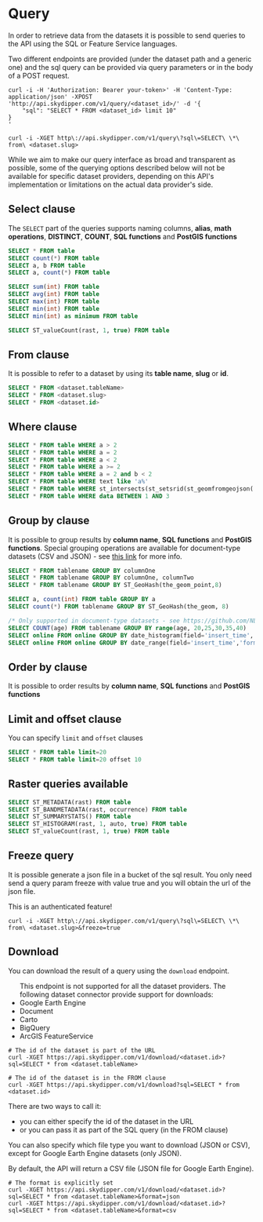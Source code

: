 # Query

In order to retrieve data from the datasets it is possible to send queries to the API using the SQL or Feature Service languages.

Two different endpoints are provided (under the dataset path and a generic one) and the sql query can be provided via query parameters or in the body of a POST request.

```shell
curl -i -H 'Authorization: Bearer your-token>' -H 'Content-Type: application/json' -XPOST 'http://api.skydipper.com/v1/query/<dataset_id>/' -d '{
    "sql": "SELECT * FROM <dataset_id> limit 10"
}
'
```

```shell
curl -i -XGET http\://api.skydipper.com/v1/query\?sql\=SELECT\ \*\ from\ <dataset.slug>
```

<aside class="notice">
While we aim to make our query interface as broad and transparent as possible, some of the querying options described 
below will not be available for specific dataset providers, depending on this API's implementation or limitations on the
actual data provider's side.
</aside>

## Select clause

The `SELECT` part of the queries supports naming columns, **alias**, **math operations**, **DISTINCT**, **COUNT**, **SQL functions** and **PostGIS functions**

```sql
SELECT * FROM table
SELECT count(*) FROM table
SELECT a, b FROM table
SELECT a, count(*) FROM table

SELECT sum(int) FROM table
SELECT avg(int) FROM table
SELECT max(int) FROM table
SELECT min(int) FROM table
SELECT min(int) as minimum FROM table

SELECT ST_valueCount(rast, 1, true) FROM table
```

## From clause

It is possible to refer to a dataset by using its **table name**, **slug** or **id**. 

```sql
SELECT * FROM <dataset.tableName>
SELECT * FROM <dataset.slug>
SELECT * FROM <dataset.id>
```

## Where clause

```sql
SELECT * FROM table WHERE a > 2
SELECT * FROM table WHERE a = 2
SELECT * FROM table WHERE a < 2
SELECT * FROM table WHERE a >= 2
SELECT * FROM table WHERE a = 2 and b < 2
SELECT * FROM table WHERE text like 'a%'
SELECT * FROM table WHERE st_intersects(st_setsrid(st_geomfromgeojson('{}'), 4326), the_geom)
SELECT * FROM table WHERE data BETWEEN 1 AND 3
```

## Group by clause

It is possible to group results by **column name**, **SQL functions** and **PostGIS functions**.
Special grouping operations are available for document-type datasets (CSV and JSON) - see [this link](https://github.com/NLPchina/elasticsearch-sql/tree/5.5.2.0#beyond-sql) for more info.


```sql
SELECT * FROM tablename GROUP BY columnOne
SELECT * FROM tablename GROUP BY columnOne, columnTwo
SELECT * FROM tablename GROUP BY ST_GeoHash(the_geom_point,8)

SELECT a, count(int) FROM table GROUP BY a
SELECT count(*) FROM tablename GROUP BY ST_GeoHash(the_geom, 8)
```


```sql
/* Only supported in document-type datasets - see https://github.com/NLPchina/elasticsearch-sql/tree/5.5.2.0#beyond-sql for full details */
SELECT COUNT(age) FROM tablename GROUP BY range(age, 20,25,30,35,40) 
SELECT online FROM online GROUP BY date_histogram(field='insert_time','interval'='1d')
SELECT online FROM online GROUP BY date_range(field='insert_time','format'='yyyy-MM-dd' ,'2014-08-18','2014-08-17','now-8d','now-7d','now-6d','now')
```

## Order by clause

It is possible to order results by **column name**, **SQL functions** and **PostGIS functions**


## Limit and offset clause

You can specify `limit` and `offset` clauses

```sql
SELECT * FROM table limit=20
SELECT * FROM table limit=20 offset 10
```


## Raster queries available

```sql
SELECT ST_METADATA(rast) FROM table
SELECT ST_BANDMETADATA(rast, occurrence) FROM table
SELECT ST_SUMMARYSTATS() FROM table
SELECT ST_HISTOGRAM(rast, 1, auto, true) FROM table
SELECT ST_valueCount(rast, 1, true) FROM table
```

## Freeze query

It is possible generate a json file in a bucket of the sql result. You only need send a query param freeze with value true and you will obtain the url of the json file.

<aside class="notice">
    This is an authenticated feature!
</aside>

```shell
curl -i -XGET http\://api.skydipper.com/v1/query\?sql\=SELECT\ \*\ from\ <dataset.slug>&freeze=true
```

## Download

You can download the result of a query using the `download` endpoint. 

<aside class="warning">
    <ul>
    This endpoint is not supported for all the dataset providers. The following dataset connector provide support for downloads:
        <li>Google Earth Engine</li>
        <li>Document</li>
        <li>Carto</li>
        <li>BigQuery</li>
        <li>ArcGIS FeatureService</li>
    </ul>
</aside>

```shell
# The id of the dataset is part of the URL
curl -XGET https://api.skydipper.com/v1/download/<dataset.id>?sql=SELECT * from <dataset.tableName>

# The id of the dataset is in the FROM clause
curl -XGET https://api.skydipper.com/v1/download?sql=SELECT * from <dataset.id>
```

There are two ways to call it:

- you can either specify the id of the dataset in the URL
- or you can pass it as part of the SQL query (in the FROM clause)

You can also specify which file type you want to download (JSON or CSV), except for Google Earth Engine datasets (only JSON).

<aside class="notice">
    By default, the API will return a CSV file (JSON file for Google Earth Engine).
</aside>

```shell
# The format is explicitly set
curl -XGET https://api.skydipper.com/v1/download/<dataset.id>?sql=SELECT * from <dataset.tableName>&format=json
curl -XGET https://api.skydipper.com/v1/download/<dataset.id>?sql=SELECT * from <dataset.tableName>&format=csv
```
